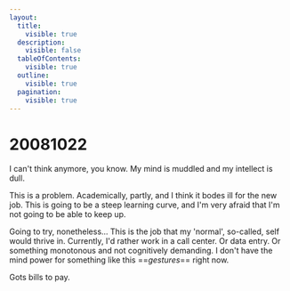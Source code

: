 ```yaml
---
layout:
  title:
    visible: true
  description:
    visible: false
  tableOfContents:
    visible: true
  outline:
    visible: true
  pagination:
    visible: true
---
```


# 20081022

I can't think anymore, you know. My mind is muddled and my intellect is dull.

This is a problem. Academically, partly, and I think it bodes ill for the new job. This is going to be a steep learning curve, and I'm very afraid that I'm not going to be able to keep up.

Going to try, nonetheless... This is the job that my 'normal', so-called, self would thrive in. Currently, I'd rather work in a call center. Or data entry. Or something monotonous and not cognitively demanding. I don't have the mind power for something like this ==_gestures_== right now.

Gots bills to pay.
